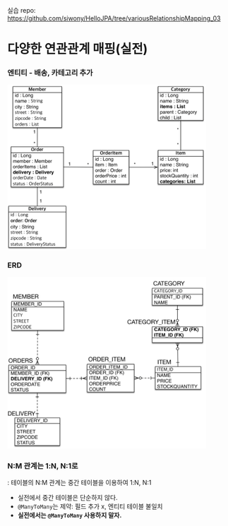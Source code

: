 실습 repo: https://github.com/siwony/HelloJPA/tree/variousRelationshipMapping_03
# 다양한 연관관계 매핑(실전)
### 엔티티 - 배송, 카테고리 추가
<img width=450px src=./img/various-relationship-mapping-entity.png>

### ERD
<img width=450px src=./img/various-relationship-mapping-erd.png>

### N:M 관계는 1:N, N:1로
: 테이블의 N:M 관계는 중간 테이블을 이용하여 1:N, N:1
- 실전에서 중간 테이블은 단순하지 않다.
- `@ManyToMany`는 제약: 필드 추가 x, 엔티티 테이블 불일치
- **실전에서는 `@ManyToMany` 사용하지 말자.**